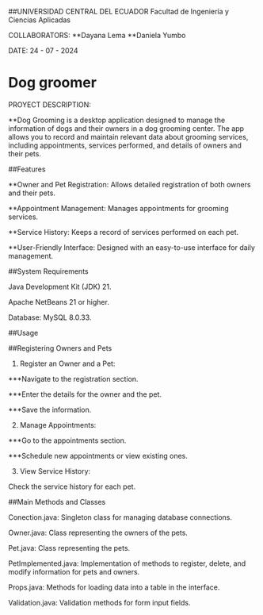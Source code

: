 ##UNIVERSIDAD CENTRAL DEL ECUADOR
    Facultad de Ingeniería y Ciencias Aplicadas

  COLLABORATORS:
  **Dayana Lema
  **Daniela Yumbo

  DATE:
  24 - 07 - 2024

# Dog groomer

PROYECT DESCRIPTION:

**Dog Grooming  is a desktop application designed to manage the information of dogs and their owners in a dog grooming center. The app allows you to record and maintain relevant data about grooming services, including appointments, services performed, and details of owners and their pets.

##Features

**Owner and Pet Registration: Allows detailed registration of both owners and their pets.

**Appointment Management: Manages appointments for grooming services.

**Service History: Keeps a record of services performed on each pet.

**User-Friendly Interface: Designed with an easy-to-use interface for daily management.

##System Requirements

Java Development Kit (JDK) 21.

Apache NetBeans 21 or higher.

Database: MySQL 8.0.33.


##Usage

##Registering Owners and Pets

1. Register an Owner and a Pet:

***Navigate to the registration section.

***Enter the details for the owner and the pet.

***Save the information.

2. Manage Appointments:

***Go to the appointments section.

***Schedule new appointments or view existing ones.

3. View Service History:

Check the service history for each pet.


##Main Methods and Classes

Conection.java: Singleton class for managing database connections.

Owner.java: Class representing the owners of the pets.

Pet.java: Class representing the pets.

PetImplemented.java: Implementation of methods to register, delete, and modify information for pets and owners.

Props.java: Methods for loading data into a table in the interface.

Validation.java: Validation methods for form input fields.
